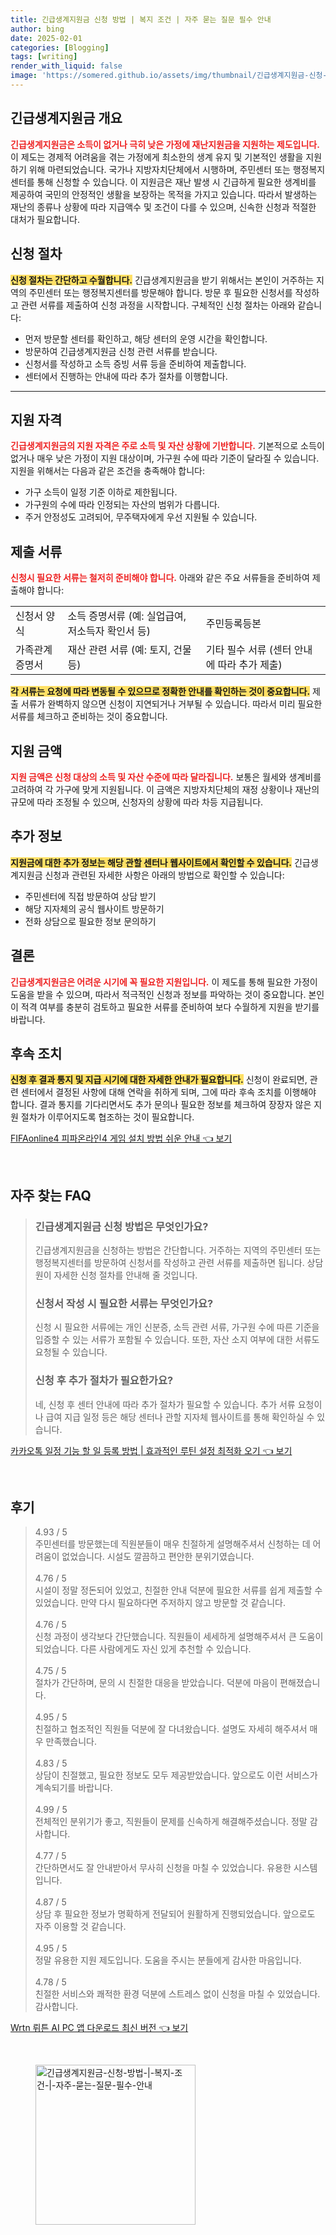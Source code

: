 ```yaml
---
title: 긴급생계지원금 신청 방법 | 복지 조건 | 자주 묻는 질문 필수 안내
author: bing
date: 2025-02-01
categories: [Blogging]
tags: [writing]
render_with_liquid: false
image: 'https://somered.github.io/assets/img/thumbnail/긴급생계지원금-신청-방법-|-복지-조건-|-자주-묻는-질문-필수-안내.webp'
---
```



<h2 id='긴급생계지원금_개요'>긴급생계지원금 개요</h2>

<p><b><span style="color: #ee2323;">긴급생계지원금은 소득이 없거나 극히 낮은 가정에 재난지원금을 지원하는 제도입니다.</span></b> 이 제도는 경제적 어려움을 겪는 가정에게 최소한의 생계 유지 및 기본적인 생활을 지원하기 위해 마련되었습니다. 국가나 지방자치단체에서 시행하며, 주민센터 또는 행정복지센터를 통해 신청할 수 있습니다. 이 지원금은 재난 발생 시 긴급하게 필요한 생계비를 제공하여 국민의 안정적인 생활을 보장하는 목적을 가지고 있습니다. 따라서 발생하는 재난의 종류나 상황에 따라 지급액수 및 조건이 다를 수 있으며, 신속한 신청과 적절한 대처가 필요합니다.</p>

<h2 id='신청_절차'>신청 절차</h2>

<p><b><span style="background-color: #ffe066;">신청 절차는 간단하고 수월합니다.</span></b> 긴급생계지원금을 받기 위해서는 본인이 거주하는 지역의 주민센터 또는 행정복지센터를 방문해야 합니다. 방문 후 필요한 신청서를 작성하고 관련 서류를 제출하여 신청 과정을 시작합니다. 구체적인 신청 절차는 아래와 같습니다:</p>

<ul>
    <li>먼저 방문할 센터를 확인하고, 해당 센터의 운영 시간을 확인합니다.</li>
    <li>방문하여 긴급생계지원금 신청 관련 서류를 받습니다.</li>
    <li>신청서를 작성하고 소득 증빙 서류 등을 준비하여 제출합니다.</li>
    <li>센터에서 진행하는 안내에 따라 추가 절차를 이행합니다.</li>
</ul>

<hr />

<h2 id='지원_자격'>지원 자격</h2>

<p><b><span style="color: #ee2323;">긴급생계지원금의 지원 자격은 주로 소득 및 자산 상황에 기반합니다.</span></b> 기본적으로 소득이 없거나 매우 낮은 가정이 지원 대상이며, 가구원 수에 따라 기준이 달라질 수 있습니다. 지원을 위해서는 다음과 같은 조건을 충족해야 합니다:</p>

<ul>
    <li>가구 소득이 일정 기준 이하로 제한됩니다.</li>
    <li>가구원의 수에 따라 인정되는 자산의 범위가 다릅니다.</li>
    <li>주거 안정성도 고려되어, 무주택자에게 우선 지원될 수 있습니다.</li>
</ul>

<h2 id='제출_서류'>제출 서류</h2>

<p><b><span style="color: #ee2323;">신청시 필요한 서류는 철저히 준비해야 합니다.</span></b> 아래와 같은 주요 서류들을 준비하여 제출해야 합니다:</p>

<table>
    <tr>
        <td>신청서 양식</td>
        <td>소득 증명서류 (예: 실업급여, 저소득자 확인서 등)</td>
        <td>주민등록등본</td>
    </tr>
    <tr>
        <td>가족관계증명서</td>
        <td>재산 관련 서류 (예: 토지, 건물 등)</td>
        <td>기타 필수 서류 (센터 안내에 따라 추가 제출)</td>
    </tr>
</table>

<p><b><span style="background-color: #ffe066;">각 서류는 요청에 따라 변동될 수 있으므로 정확한 안내를 확인하는 것이 중요합니다.</span></b> 제출 서류가 완벽하지 않으면 신청이 지연되거나 거부될 수 있습니다. 따라서 미리 필요한 서류를 체크하고 준비하는 것이 중요합니다.</p>

<h2 id='지원_금액'>지원 금액</h2>

<p><b><span style="color: #ee2323;">지원 금액은 신청 대상의 소득 및 자산 수준에 따라 달라집니다.</span></b> 보통은 월세와 생계비를 고려하여 각 가구에 맞게 지원됩니다. 이 금액은 지방자치단체의 재정 상황이나 재난의 규모에 따라 조정될 수 있으며, 신청자의 상황에 따라 차등 지급됩니다.</p>

<h2 id='추가_정보'>추가 정보</h2>

<p><b><span style="background-color: #ffe066;">지원금에 대한 추가 정보는 해당 관할 센터나 웹사이트에서 확인할 수 있습니다.</span></b> 긴급생계지원금 신청과 관련된 자세한 사항은 아래의 방법으로 확인할 수 있습니다:</p>

<ul>
    <li>주민센터에 직접 방문하여 상담 받기</li>
    <li>해당 지자체의 공식 웹사이트 방문하기</li>
    <li>전화 상담으로 필요한 정보 문의하기</li>
</ul>

<h2 id='결론'>결론</h2>

<p><b><span style="color: #ee2323;">긴급생계지원금은 어려운 시기에 꼭 필요한 지원입니다.</span></b> 이 제도를 통해 필요한 가정이 도움을 받을 수 있으며, 따라서 적극적인 신청과 정보를 파악하는 것이 중요합니다. 본인이 적격 여부를 충분히 검토하고 필요한 서류를 준비하여 보다 수월하게 지원을 받기를 바랍니다.</p>

<h2 id='후속_조치'>후속 조치</h2>

<p><b><span style="background-color: #ffe066;">신청 후 결과 통지 및 지급 시기에 대한 자세한 안내가 필요합니다.</span></b> 신청이 완료되면, 관련 센터에서 결정된 사항에 대해 연락을 취하게 되며, 그에 따라 후속 조치를 이행해야 합니다. 결과 통지를 기다리면서도 추가 문의나 필요한 정보를 체크하여 장장자 않은 지원 절차가 이루어지도록 협조하는 것이 필요합니다.</p>


<p><a class="click-button" title="FIFAonline4 피파온라인4 게임 설치 방법 쉬운 안내" href="https://somered.github.io/posts/FIFAonline4-%ED%94%BC%ED%8C%8C%EC%98%A8%EB%9D%BC%EC%9D%B84-%EA%B2%8C%EC%9E%84-%EC%84%A4%EC%B9%98-%EB%B0%A9%EB%B2%95-%EC%89%AC%EC%9A%B4-%EC%95%88%EB%82%B4/" rel="dofollow">FIFAonline4 피파온라인4 게임 설치 방법 쉬운 안내 👈 보기</a></p><br>
<h2 id='자주_찾는_FAQ'>자주 찾는 FAQ</h2>
<div itemscope="" itemtype="https://schema.org/FAQPage"> 
<blockquote> 
<div itemscope="" itemprop="mainEntity" itemtype="https://schema.org/Question"> 
<h3 itemprop="name">긴급생계지원금 신청 방법은 무엇인가요?</h3> 
<div itemscope="" itemprop="acceptedAnswer" itemtype="https://schema.org/Answer"> 
<span itemprop="text"> 
<p>긴급생계지원금을 신청하는 방법은 간단합니다. 거주하는 지역의 주민센터 또는 행정복지센터를 방문하여 신청서를 작성하고 관련 서류를 제출하면 됩니다. 상담원이 자세한 신청 절차를 안내해 줄 것입니다.</p> 
</span> 
</div> 
</div> 

<div itemscope="" itemprop="mainEntity" itemtype="https://schema.org/Question"> 
<h3 itemprop="name">신청서 작성 시 필요한 서류는 무엇인가요?</h3> 
<div itemscope="" itemprop="acceptedAnswer" itemtype="https://schema.org/Answer"> 
<span itemprop="text"> 
<p>신청 시 필요한 서류에는 개인 신분증, 소득 관련 서류, 가구원 수에 따른 기준을 입증할 수 있는 서류가 포함될 수 있습니다. 또한, 자산 소지 여부에 대한 서류도 요청될 수 있습니다.</p> 
</span> 
</div> 
</div> 

<div itemscope="" itemprop="mainEntity" itemtype="https://schema.org/Question"> 
<h3 itemprop="name">신청 후 추가 절차가 필요한가요?</h3> 
<div itemscope="" itemprop="acceptedAnswer" itemtype="https://schema.org/Answer"> 
<span itemprop="text"> 
<p>네, 신청 후 센터 안내에 따라 추가 절차가 필요할 수 있습니다. 추가 서류 요청이나 급여 지급 일정 등은 해당 센터나 관할 지자체 웹사이트를 통해 확인하실 수 있습니다.</p> 
</span> 
</div> 
</div> 
</blockquote> 
</div>
<p><a class="click-button" title="카카오톡 일정 기능 할 일 등록 방법 | 효과적인 루틴 설정 최적화 오기" href="https://somered.github.io/posts/%EC%B9%B4%EC%B9%B4%EC%98%A4%ED%86%A1-%EC%9D%BC%EC%A0%95-%EA%B8%B0%EB%8A%A5-%ED%95%A0-%EC%9D%BC-%EB%93%B1%EB%A1%9D-%EB%B0%A9%EB%B2%95-%ED%9A%A8%EA%B3%BC%EC%A0%81%EC%9D%B8-%EB%A3%A8%ED%8B%B4-%EC%84%A4%EC%A0%95-%EC%B5%9C%EC%A0%81%ED%99%94-%EC%98%A4%EA%B8%B0/" rel="dofollow">카카오톡 일정 기능 할 일 등록 방법 | 효과적인 루틴 설정 최적화 오기 👈 보기</a></p><br>
<h2 id='후기'>후기</h2>
<div itemscope itemtype="https://schema.org/Product">
  <blockquote>
  <div itemprop="review" itemscope itemtype="https://schema.org/Review">
      <div itemprop="reviewRating" itemscope itemtype="https://schema.org/Rating"> <span itemprop="ratingValue">4.93</span> / <span itemprop="bestRating">5</span> </div>
      <span itemprop="reviewBody">주민센터를 방문했는데 직원분들이 매우 친절하게 설명해주셔서 신청하는 데 어려움이 없었습니다. 시설도 깔끔하고 편안한 분위기였습니다.</span>
  </div>
  <br>
  <div itemprop="review" itemscope itemtype="https://schema.org/Review">
      <div itemprop="reviewRating" itemscope itemtype="https://schema.org/Rating"> <span itemprop="ratingValue">4.76</span> / <span itemprop="bestRating">5</span> </div>
      <span itemprop="reviewBody">시설이 정말 정돈되어 있었고, 친절한 안내 덕분에 필요한 서류를 쉽게 제출할 수 있었습니다. 만약 다시 필요하다면 주저하지 않고 방문할 것 같습니다.</span>
  </div>
  <br>
  <div itemprop="review" itemscope itemtype="https://schema.org/Review">
      <div itemprop="reviewRating" itemscope itemtype="https://schema.org/Rating"> <span itemprop="ratingValue">4.76</span> / <span itemprop="bestRating">5</span> </div>
      <span itemprop="reviewBody">신청 과정이 생각보다 간단했습니다. 직원들이 세세하게 설명해주셔서 큰 도움이 되었습니다. 다른 사람에게도 자신 있게 추천할 수 있습니다.</span>
  </div>
  <br>
  <div itemprop="review" itemscope itemtype="https://schema.org/Review">
      <div itemprop="reviewRating" itemscope itemtype="https://schema.org/Rating"> <span itemprop="ratingValue">4.75</span> / <span itemprop="bestRating">5</span> </div>
      <span itemprop="reviewBody">절차가 간단하며, 문의 시 친절한 대응을 받았습니다. 덕분에 마음이 편해졌습니다.</span>
  </div>
  <br>
  <div itemprop="review" itemscope itemtype="https://schema.org/Review">
      <div itemprop="reviewRating" itemscope itemtype="https://schema.org/Rating"> <span itemprop="ratingValue">4.95</span> / <span itemprop="bestRating">5</span> </div>
      <span itemprop="reviewBody">친절하고 협조적인 직원들 덕분에 잘 다녀왔습니다. 설명도 자세히 해주셔서 매우 만족했습니다.</span>
  </div>
  <br>
  <div itemprop="review" itemscope itemtype="https://schema.org/Review">
      <div itemprop="reviewRating" itemscope itemtype="https://schema.org/Rating"> <span itemprop="ratingValue">4.83</span> / <span itemprop="bestRating">5</span> </div>
      <span itemprop="reviewBody">상담이 친절했고, 필요한 정보도 모두 제공받았습니다. 앞으로도 이런 서비스가 계속되기를 바랍니다.</span>
  </div>
  <br>
  <div itemprop="review" itemscope itemtype="https://schema.org/Review">
      <div itemprop="reviewRating" itemscope itemtype="https://schema.org/Rating"> <span itemprop="ratingValue">4.99</span> / <span itemprop="bestRating">5</span> </div>
      <span itemprop="reviewBody">전체적인 분위기가 좋고, 직원들이 문제를 신속하게 해결해주셨습니다. 정말 감사합니다.</span>
  </div>
  <br>
  <div itemprop="review" itemscope itemtype="https://schema.org/Review">
      <div itemprop="reviewRating" itemscope itemtype="https://schema.org/Rating"> <span itemprop="ratingValue">4.77</span> / <span itemprop="bestRating">5</span> </div>
      <span itemprop="reviewBody">간단하면서도 잘 안내받아서 무사히 신청을 마칠 수 있었습니다. 유용한 시스템입니다.</span>
  </div>
  <br>
  <div itemprop="review" itemscope itemtype="https://schema.org/Review">
      <div itemprop="reviewRating" itemscope itemtype="https://schema.org/Rating"> <span itemprop="ratingValue">4.87</span> / <span itemprop="bestRating">5</span> </div>
      <span itemprop="reviewBody">상담 후 필요한 정보가 명확하게 전달되어 원활하게 진행되었습니다. 앞으로도 자주 이용할 것 같습니다.</span>
  </div>
  <br>
  <div itemprop="review" itemscope itemtype="https://schema.org/Review">
      <div itemprop="reviewRating" itemscope itemtype="https://schema.org/Rating"> <span itemprop="ratingValue">4.95</span> / <span itemprop="bestRating">5</span> </div>
      <span itemprop="reviewBody">정말 유용한 지원 제도입니다. 도움을 주시는 분들에게 감사한 마음입니다.</span>
  </div>
  <br>
  <div itemprop="review" itemscope itemtype="https://schema.org/Review">
      <div itemprop="reviewRating" itemscope itemtype="https://schema.org/Rating"> <span itemprop="ratingValue">4.78</span> / <span itemprop="bestRating">5</span> </div>
      <span itemprop="reviewBody">친절한 서비스와 쾌적한 환경 덕분에 스트레스 없이 신청을 마칠 수 있었습니다. 감사합니다.</span>
  </div>
  </blockquote>
</div>
<p><a class="click-button" title="Wrtn 뤼튼 AI PC 앱 다운로드 최신 버전" href="https://somered.github.io/posts/Wrtn-%EB%A4%BC%ED%8A%BC-AI-PC-%EC%95%B1-%EB%8B%A4%EC%9A%B4%EB%A1%9C%EB%93%9C-%EC%B5%9C%EC%8B%A0-%EB%B2%84%EC%A0%84/" rel="dofollow">Wrtn 뤼튼 AI PC 앱 다운로드 최신 버전 👈 보기</a></p><br>
<figure class="image"><img src="https://somered.github.io/assets/img/thumbnail/긴급생계지원금-신청-방법-|-복지-조건-|-자주-묻는-질문-필수-안내.webp" alt="긴급생계지원금-신청-방법-|-복지-조건-|-자주-묻는-질문-필수-안내" width="256" height="256"></figure>